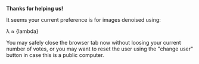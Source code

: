 **Thanks for helping us!**

It seems your current preference is for
images denoised using:

λ ≈ {lambda}

You may safely close the browser tab now
without loosing your current number of votes,
or you may want to reset the user using the
"change user" button in case this is a
public computer.
